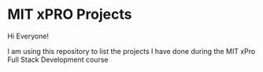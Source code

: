 # MIT xPRO Projects

Hi Everyone!

I am using this repository to list the projects I have done during the MIT xPro Full Stack Development course
